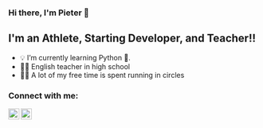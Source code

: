 ### Hi there, I'm Pieter 👋


## I'm an Athlete, Starting Developer, and Teacher!!

- 💡 I’m currently learning Python 🐍. 
- 🧑‍🏫 English teacher in high school
- 🏃‍♂️ A lot of my free time is spent running in circles

### Connect with me:

<a href="https://www.linkedin.com/in/pieter-claus-38a644218/"><img align="left" alt="PieterClaus LinkedIn" width="22px" src="https://cdn.jsdelivr.net/npm/simple-icons@v3/icons/linkedin.svg" /></a>
<a href="https://www.instagram.com/pieter.claus/?hl=en"><img align="left" alt="PieterClaus Instagram" width="22px" src="https://cdn.jsdelivr.net/npm/simple-icons@v3/icons/instagram.svg" /></a>

<br />


